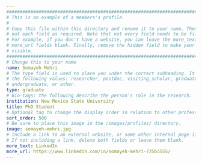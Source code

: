 ```yaml
---
################################################################################
# This is an example of a members's profile.                                   #
#                                                                              #
# Copy this file within this directory and rename it to your name. Then fill   #
# out each field as required. Note that not every field needs to be filled out.#
# For example, if you don't have a website, you can leave the more_text and    #
# more_url fields blank. Finally, remove the hidden field to make your profile #
# visible.                                                                     #
################################################################################
# Change this to your name
name: Somayeh Mehri
# The type field is used to place you under the correct subheading. It may be of
# the following values: researcher, postdoc, visiting_scholar, graduate,
# undergraduate, or other.
type: graduate
# Bio-tags: the following describe the person's role in the research.
institution: New Mexico State University
title: PhD Student
# Optional tag to change the display order in relation to other professors
sort_order: 500
# Be sure to place this image in the /images/profiles/ directory.
image: somayeh-mehri.jpg
# Include a link to an external website, or some other internal page if desired.
# If not including a link, delete both fields or leave them blank.
more_text: LinkedIn
more_url: https://www.linkedin.com/in/somayeh-mehri-725b3555/
---
```


